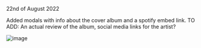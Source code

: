 22nd of August 2022

Added modals with info about the cover album and a spotify embed link. TO ADD: An actual review of the album, social media links for the artist?

![image](https://user-images.githubusercontent.com/95591065/185820663-86de7cb5-8f86-4ff7-bec9-e5db4d5a4c9c.png)
